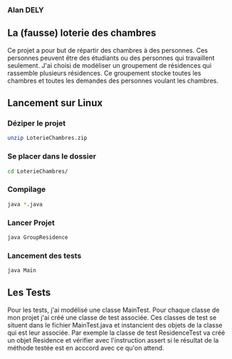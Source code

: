 ### Alan DELY
## La (fausse) loterie des chambres

Ce projet a pour but de répartir des chambres à des personnes. 
Ces personnes peuvent être des étudiants ou des personnes qui travaillent 
seulement. J'ai choisi de modéliser un groupement de résidences qui rassemble
plusieurs résidences. Ce groupement stocke toutes les chambres et toutes les
demandes des personnes voulant les chambres. 

## Lancement sur Linux

### Déziper le projet
```bash
unzip LoterieChambres.zip
```
### Se placer dans le dossier
```bash
cd LoterieChambres/
```
### Compilage
```bash
java *.java
```
### Lancer Projet
```bash
java GroupResidence
```
### Lancement des tests
```bash
java Main
```


## Les Tests

Pour les tests, j'ai modélisé une classe MainTest. Pour chaque classe de mon projet j'ai 
créé une classe de test associée. Ces classes de test se situent dans le fichier MainTest.java et 
instancient des objets de la classe qui est leur associée. Par exemple la classe de test
ResidenceTest va créé un objet Residence et vérifier avec l'instruction assert si le 
résultat de la méthode testée est en acccord avec ce qu'on attend.  
